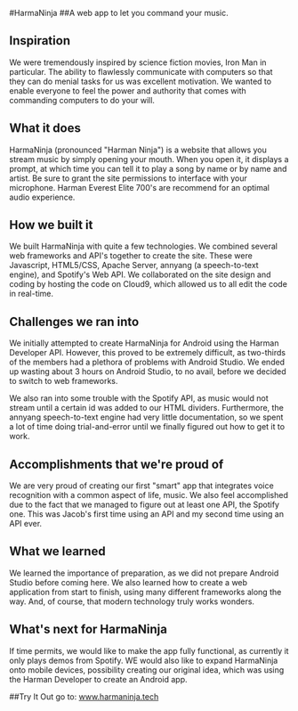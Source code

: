 #HarmaNinja
##A web app to let you command your music.

## Inspiration
We were tremendously inspired by science fiction movies, Iron Man in particular. The ability to flawlessly communicate with computers so that they can do menial tasks for us was excellent motivation. We wanted to enable everyone to feel the power and authority that comes with commanding computers to do your will.

## What it does
HarmaNinja (pronounced "Harman Ninja") is a website that allows you stream music by simply opening your mouth. When you open it, it displays a prompt, at which time you can tell it to play a song by name or by name and artist. Be sure to grant the site permissions to interface with your microphone. Harman Everest Elite 700's are recommend for an optimal audio experience. 

## How we built it
We built HarmaNinja with quite a few technologies. We combined several web frameworks and API's together to create the site. These were Javascript, HTML5/CSS, Apache Server, annyang (a speech-to-text engine), and Spotify's Web API. We collaborated on the site design and coding by hosting the code on Cloud9, which allowed us to all edit the code in real-time. 

## Challenges we ran into
We initially attempted to create HarmaNinja for Android using the Harman Developer API. However, this proved to be extremely difficult, as two-thirds of the members had a plethora of problems with Android Studio. We ended up wasting about 3 hours on Android Studio, to no avail, before we decided to switch to web frameworks. 

We also ran into some trouble with the Spotify API, as music would not stream until a certain id was added to our HTML dividers. Furthermore, the annyang speech-to-text engine had very little documentation, so we spent a lot of time doing trial-and-error until we finally figured out how to get it to work.

## Accomplishments that we're proud of
We are very proud of creating our first "smart" app that integrates voice recognition with a common aspect of life, music. We also feel accomplished due to the fact that we managed to figure out at least one API, the Spotify one. This was Jacob's first time using an API and my second time using an API ever. 

## What we learned
We learned the importance of preparation, as we did not prepare Android Studio before coming here. We also learned how to create a web application from start to finish, using many different frameworks along the way. And, of course, that modern technology truly works wonders.

## What's next for HarmaNinja
If time permits, we would like to make the app fully functional, as currently it only plays demos from Spotify. WE would also like to expand HarmaNinja onto mobile devices, possibility creating our original idea, which was using the Harman Developer to create an Android app.

##Try It Out
go to: www.harmaninja.tech
